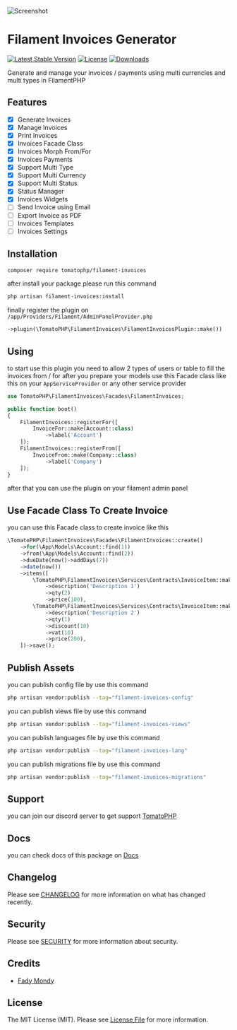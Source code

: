 ![Screenshot](https://github.com/tomatophp/filament-invoices/blob/master/arts/3x1io-tomato-invoices.jpg)

# Filament Invoices Generator

[![Latest Stable Version](https://poser.pugx.org/tomatophp/filament-invoices/version.svg)](https://packagist.org/packages/tomatophp/filament-invoices)
[![License](https://poser.pugx.org/tomatophp/filament-invoices/license.svg)](https://packagist.org/packages/tomatophp/filament-invoices)
[![Downloads](https://poser.pugx.org/tomatophp/filament-invoices/d/total.svg)](https://packagist.org/packages/tomatophp/filament-invoices)

Generate and manage your invoices / payments using multi currencies and multi types in FilamentPHP

## Features

- [x] Generate Invoices
- [x] Manage Invoices
- [x] Print Invoices
- [x] Invoices Facade Class
- [x] Invoices Morph From/For
- [x] Invoices Payments
- [x] Support Multi Type
- [x] Support Multi Currency
- [x] Support Multi Status
- [x] Status Manager
- [x] Invoices Widgets
- [ ] Send Invoice using Email
- [ ] Export Invoice as PDF
- [ ] Invoices Templates
- [ ] Invoices Settings

## Installation

```bash
composer require tomatophp/filament-invoices
```
after install your package please run this command

```bash
php artisan filament-invoices:install
```

finally register the plugin on `/app/Providers/Filament/AdminPanelProvider.php`

```php
->plugin(\TomatoPHP\FilamentInvoices\FilamentInvoicesPlugin::make())
```

## Using

to start use this plugin you need to allow 2 types of users or table to fill the invoices from / for after you prepare your models use this Facade class like this on your `AppServiceProvider` or any other service provider

```php
use TomatoPHP\FilamentInvoices\Facades\FilamentInvoices;

public function boot()
{
    FilamentInvoices::registerFor([
        InvoiceFor::make(Account::class)
            ->label('Account')
    ]);
    FilamentInvoices::registerFrom([
        InvoiceFrom::make(Company::class)
            ->label('Company')
    ]);
}
```

after that you can use the plugin on your filament admin panel

## Use Facade Class To Create Invoice

you can use this Facade class to create invoice like this

```php
\TomatoPHP\FilamentInvoices\Facades\FilamentInvoices::create()
    ->for(\App\Models\Account::find(1))
    ->from(\App\Models\Account::find(2))
    ->dueDate(now()->addDays(7))
    ->date(now())
    ->items([
        \TomatoPHP\FilamentInvoices\Services\Contracts\InvoiceItem::make('Item 1')
            ->description('Description 1')
            ->qty(2)
            ->price(100),
        \TomatoPHP\FilamentInvoices\Services\Contracts\InvoiceItem::make('Item 2')
            ->description('Description 2')
            ->qty(1)
            ->discount(10)
            ->vat(10)
            ->price(200),
    ])->save();            
```

## Publish Assets

you can publish config file by use this command

```bash
php artisan vendor:publish --tag="filament-invoices-config"
```

you can publish views file by use this command

```bash
php artisan vendor:publish --tag="filament-invoices-views"
```

you can publish languages file by use this command

```bash
php artisan vendor:publish --tag="filament-invoices-lang"
```

you can publish migrations file by use this command

```bash
php artisan vendor:publish --tag="filament-invoices-migrations"
```

## Support

you can join our discord server to get support [TomatoPHP](https://discord.gg/Xqmt35Uh)

## Docs

you can check docs of this package on [Docs](https://docs.tomatophp.com/plugins/laravel-package-generator)

## Changelog

Please see [CHANGELOG](CHANGELOG.md) for more information on what has changed recently.

## Security

Please see [SECURITY](SECURITY.md) for more information about security.

## Credits

- [Fady Mondy](mailto:info@3x1.io)

## License

The MIT License (MIT). Please see [License File](LICENSE.md) for more information.
